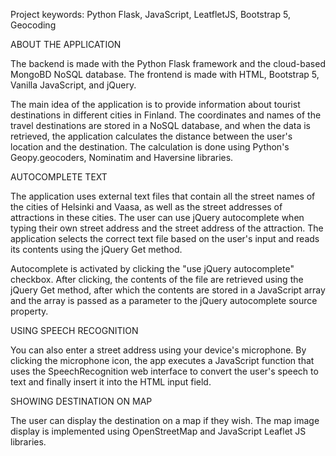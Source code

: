 Project keywords: Python Flask, JavaScript, LeatfletJS, Bootstrap 5, Geocoding


ABOUT THE APPLICATION

The backend is made with the Python Flask framework and the cloud-based MongoBD NoSQL database. The frontend is made with HTML, Bootstrap 5, Vanilla JavaScript, and jQuery.

The main idea of ​​the application is to provide information about tourist destinations in different cities in Finland. The coordinates and names of the travel destinations are stored in a NoSQL database, and when the data is retrieved, the application calculates the distance between the user's location and the destination. The calculation is done using Python's Geopy.geocoders, Nominatim and Haversine libraries.

AUTOCOMPLETE TEXT

The application uses external text files that contain all the street names of the cities of Helsinki and Vaasa, as well as the street addresses of attractions in these cities. The user can use jQuery autocomplete when typing their own street address and the street address of the attraction. The application selects the correct text file based on the user's input and reads its contents using the jQuery Get method.

Autocomplete is activated by clicking the "use jQuery autocomplete" checkbox. After clicking, the contents of the file are retrieved using the jQuery Get method, after which the contents are stored in a JavaScript array and the array is passed as a parameter to the jQuery autocomplete source property.

USING SPEECH RECOGNITION

You can also enter a street address using your device's microphone. By clicking the microphone icon, the app executes a JavaScript function that uses the SpeechRecognition web interface to convert the user's speech to text and finally insert it into the HTML input field.

SHOWING DESTINATION ON MAP

The user can display the destination on a map if they wish. The map image display is implemented using OpenStreetMap and JavaScript Leaflet JS libraries.